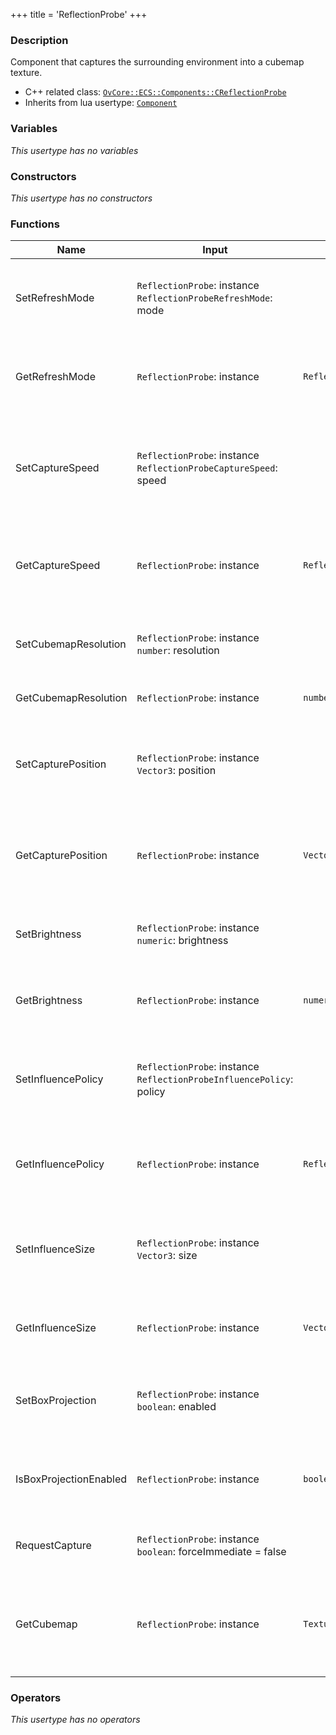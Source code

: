 +++
title = 'ReflectionProbe'
+++

### Description
Component that captures the surrounding environment into a cubemap texture.

- C++ related class: [`OvCore::ECS::Components::CReflectionProbe`](https://github.com/Overload-Technologies/Overload/blob/main/Sources/Overload/OvCore/include/OvCore/ECS/Components/CReflectionProbe.h)
- Inherits from lua usertype: [`Component`](../Component)

### Variables
_This usertype has no variables_

### Constructors
_This usertype has no constructors_

### Functions
|Name|Input|Output|Description|
|-|-|-|-|
|SetRefreshMode|`ReflectionProbe`: instance<br>`ReflectionProbeRefreshMode`: mode||Sets the refresh mode of the reflection probe|
|GetRefreshMode|`ReflectionProbe`: instance|`ReflectionProbeRefreshMode`|Returns the refresh mode of the reflection probe|
|SetCaptureSpeed|`ReflectionProbe`: instance<br>`ReflectionProbeCaptureSpeed`: speed||Determines how many faces the reflection probe should capture per frame|
|GetCaptureSpeed|`ReflectionProbe`: instance|`ReflectionProbeCaptureSpeed`|Returns the capture speed (number of faces captured per frame)|
|SetCubemapResolution|`ReflectionProbe`: instance<br>`number`: resolution||Sets the cubemap resolution (must be a power of 2)|
|GetCubemapResolution|`ReflectionProbe`: instance|`number`|Returns the cubemap resolution|
|SetCapturePosition|`ReflectionProbe`: instance<br>`Vector3`: position||Sets the position offset for the capture of the reflection probe|
|GetCapturePosition|`ReflectionProbe`: instance|`Vector3`|Returns the position offset for the capture of the reflection probe|
|SetBrightness|`ReflectionProbe`: instance<br>`numeric`: brightness||Sets the brightness of the reflection probe|
|GetBrightness|`ReflectionProbe`: instance|`numeric`|Returns the brightness of the reflection probe|
|SetInfluencePolicy|`ReflectionProbe`: instance<br>`ReflectionProbeInfluencePolicy`: policy||Determines the influence policy of the reflection probe|
|GetInfluencePolicy|`ReflectionProbe`: instance|`ReflectionProbeInfluencePolicy`|Returns the influence policy of the reflection probe|
|SetInfluenceSize|`ReflectionProbe`: instance<br>`Vector3`: size||Sets the size of the influence volume of the reflection probe|
|GetInfluenceSize|`ReflectionProbe`: instance|`Vector3`|Returns the size of the reflection probe volume|
|SetBoxProjection|`ReflectionProbe`: instance<br>`boolean`: enabled||Sets if the reflection probe should use box projection|
|IsBoxProjectionEnabled|`ReflectionProbe`: instance|`boolean`|Returns if the reflection probe uses box projection|
|RequestCapture|`ReflectionProbe`: instance<br>`boolean`: forceImmediate = false||Requests the cubemap to be updated|
|GetCubemap|`ReflectionProbe`: instance|`Texture`|Returns the last complete cubemap captured by the reflection probe|

### Operators
_This usertype has no operators_
